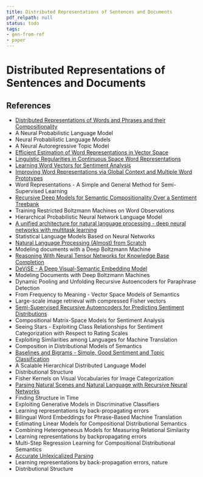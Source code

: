 ```yaml
---
title: Distributed Representations of Sentences and Documents
pdf_relpath: null
status: todo
tags:
- gen-from-ref
- paper
---
```


# Distributed Representations of Sentences and Documents

## References

- [Distributed Representations of Words and Phrases and their Compositionality](./distributed-representations-of-words-and-phrases-and-their-compositionality.md)
- A Neural Probabilistic Language Model
- Neural Probabilistic Language Models
- A Neural Autoregressive Topic Model
- [Efficient Estimation of Word Representations in Vector Space](./efficient-estimation-of-word-representations-in-vector-space.md)
- [Linguistic Regularities in Continuous Space Word Representations](./linguistic-regularities-in-continuous-space-word-representations.md)
- [Learning Word Vectors for Sentiment Analysis](./learning-word-vectors-for-sentiment-analysis.md)
- [Improving Word Representations via Global Context and Multiple Word Prototypes](./improving-word-representations-via-global-context-and-multiple-word-prototypes.md)
- Word Representations - A Simple and General Method for Semi-Supervised Learning
- [Recursive Deep Models for Semantic Compositionality Over a Sentiment Treebank](./recursive-deep-models-for-semantic-compositionality-over-a-sentiment-treebank.md)
- Training Restricted Boltzmann Machines on Word Observations
- Hierarchical Probabilistic Neural Network Language Model
- [A unified architecture for natural language processing - deep neural networks with multitask learning](./a-unified-architecture-for-natural-language-processing-deep-neural-networks-with-multitask-learning.md)
- Statistical Language Models Based on Neural Networks
- [Natural Language Processing (Almost) from Scratch](./natural-language-processing-almost-from-scratch.md)
- Modeling documents with a Deep Boltzmann Machine
- [Reasoning With Neural Tensor Networks for Knowledge Base Completion](./reasoning-with-neural-tensor-networks-for-knowledge-base-completion.md)
- [DeViSE - A Deep Visual-Semantic Embedding Model](./devise-a-deep-visual-semantic-embedding-model.md)
- Modeling Documents with Deep Boltzmann Machines
- Dynamic Pooling and Unfolding Recursive Autoencoders for Paraphrase Detection
- From Frequency to Meaning - Vector Space Models of Semantics
- Large-scale image retrieval with compressed Fisher vectors
- [Semi-Supervised Recursive Autoencoders for Predicting Sentiment Distributions](./semi-supervised-recursive-autoencoders-for-predicting-sentiment-distributions.md)
- Compositional Matrix-Space Models for Sentiment Analysis
- Seeing Stars - Exploiting Class Relationships for Sentiment Categorization with Respect to Rating Scales
- Exploiting Similarities among Languages for Machine Translation
- Composition in Distributional Models of Semantics
- [Baselines and Bigrams - Simple, Good Sentiment and Topic Classification](./baselines-and-bigrams-simple-good-sentiment-and-topic-classification.md)
- A Scalable Hierarchical Distributed Language Model
- Distributional Structure
- Fisher Kernels on Visual Vocabularies for Image Categorization
- [Parsing Natural Scenes and Natural Language with Recursive Neural Networks](./parsing-natural-scenes-and-natural-language-with-recursive-neural-networks.md)
- Finding Structure in Time
- Exploiting Generative Models in Discriminative Classifiers
- Learning representations by back-propagating errors
- Bilingual Word Embeddings for Phrase-Based Machine Translation
- Estimating Linear Models for Compositional Distributional Semantics
- Combining Heterogeneous Models for Measuring Relational Similarity
- Learning representations by backpropagating errors
- Multi-Step Regression Learning for Compositional Distributional Semantics
- [Accurate Unlexicalized Parsing](./accurate-unlexicalized-parsing.md)
- Learning representations by back-propagation errors, nature
- Distributional Structure
